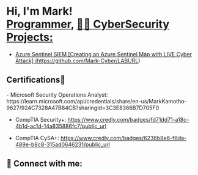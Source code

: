 <h1>Hi, I'm Mark! <br/><a href="https://github.com/Mark-Cyber">Programmer</a>, <a href="https://www.linkedin.com/in/mark-kamotho-9b67971b8"

<h2>👨‍💻 CyberSecurity Projects:</h2>

  - Azure Sentinel SIEM [Creating an Azure Sentinel Map with LIVE Cyber Attack] (https://github.com/Mark-Cyber/LABURL)

<h2>Certifications📜 </h2>
- Microsoft Security Operations Analyst: https://learn.microsoft.com/api/credentials/share/en-us/MarkKamotho-9627/924C7328A47B84CB?sharingId=3C3E8366B7D705F0


- CompTIA Security+: https://www.credly.com/badges/fd71dd71-a18c-4b1d-ac1d-14a835886fc7/public_url



- CompTIA CySA+: https://www.credly.com/badges/6236b8e6-f6da-489e-b8c8-315ad0646231/public_url
<h2> 🤳 Connect with me:</h2>

[linkedin]: https://www.linkedin.com/in/mark-kamotho-9b67971b8/

<!--
**joshmadakor1/joshmadakor1** is a ✨ _special_ ✨ repository because its `README.md` (this file) appears on your GitHub profile.

Here are some ideas to get you started:

- 🔭 I’m currently working on ...
- 🌱 I’m currently learning ...
- 👯 I’m looking to collaborate on ...
- 🤔 I’m looking for help with ...
- 💬 Ask me about ...
- 📫 How to reach me: ...
- 😄 Pronouns: ...
- ⚡ Fun fact: ...
-->
